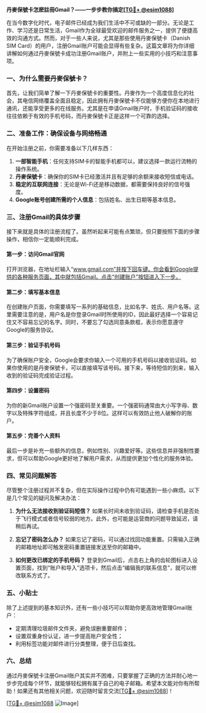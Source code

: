 **丹麥保號卡怎麽註冊Gmail？——一步步教你搞定[[TG💪+ @esim1088](https://t.me/s/esim1088)]**

在当今数字化时代，电子邮件已经成为我们生活中不可或缺的一部分。无论是工作、学习还是日常生活，Gmail作为全球最受欢迎的邮件服务之一，提供了便捷高效的沟通方式。然而，对于一些人来说，尤其是那些使用丹麥保號卡（Danish SIM Card）的用户，注册Gmail账户可能会显得有些复杂。这篇文章将为你详细讲解如何通过丹麥保號卡成功注册Gmail账户，并附上一些实用的小技巧和注意事项。

### 一、为什么需要丹麥保號卡？

首先，让我们简单了解一下丹麥保號卡的重要性。丹麥作为一个高度信息化的社会，其电信网络覆盖全面且稳定，因此拥有丹麥保號卡不仅能够方便你在本地进行通讯，还能享受更多的在线服务。尤其是在申请Gmail账户时，手机验证码的接收往往依赖于有效的手机号码，而丹麥保號卡正是这样一个可靠的选择。

### 二、准备工作：确保设备与网络畅通

在开始注册之前，你需要准备以下几样东西：

1. **一部智能手机**：任何支持SIM卡的智能手机都可以，建议选择一款运行流畅的操作系统。
2. **丹麥保號卡**：确保你的SIM卡已经激活并且有足够的余额来接收短信或电话。
3. **稳定的互联网连接**：无论是Wi-Fi还是移动数据，都需要保持良好的信号强度。
4. **Google账号创建所需的个人信息**：包括姓名、出生日期等基本信息。

### 三、注册Gmail的具体步骤

接下来就是具体的注册流程了。虽然听起来可能有点繁琐，但只要按照下面的步骤操作，相信你一定能顺利完成。

#### 第一步：访问Gmail官网
打开浏览器，在地址栏输入“www.gmail.com”并按下回车键。你会看到Google提供的各种服务页面，其中就包括Gmail。点击“创建账户”按钮进入下一步。

#### 第二步：填写基本信息
在创建账户页面，你需要填写一系列的基础信息，比如名字、姓氏、用户名等。这里需要注意的是，用户名是你登录Gmail时所使用的ID，因此最好选择一个容易记住又不容易忘记的名字。同时，不要忘了勾选同意条款框，表示你愿意遵守Google的服务协议。

#### 第三步：验证手机号码
为了确保账户安全，Google会要求你输入一个可用的手机号码以接收验证码。如果你使用的是丹麥保號卡，可以直接填写该号码。接下来，等待短信的到来，输入收到的验证码完成验证过程。

#### 第四步：设置密码
为你的新Gmail账户设置一个强密码至关重要。一个强密码通常由大小写字母、数字以及特殊字符组成，并且长度不少于8位。这样可以有效防止他人破解你的账户。

#### 第五步：完善个人资料
最后一步是补充一些额外的信息，例如性别、兴趣爱好等。这些信息并非强制性要求，但可以帮助Google更好地了解用户需求，从而提供更加个性化的服务体验。

### 四、常见问题解答

尽管整个注册过程并不复杂，但在实际操作过程中仍有可能遇到一些小麻烦。以下是几个常见的疑问及解决办法：

1. **为什么无法接收到验证码短信？**
   如果长时间未收到验证码，请检查手机是否处于飞行模式或者信号较弱的地方。此外，也可能是运营商的问题导致延迟，请稍后再试。

2. **忘记了密码怎么办？**
   如果忘记了密码，可以通过找回功能重置。只需输入正确的邮箱地址即可触发密码重置链接发送至你的邮箱中。

3. **如何更改已绑定的手机号码？**
   登录到Gmail后，点击右上角的齿轮图标进入设置页面，找到“账户和导入”选项卡，然后点击“编辑我的联系信息”，就可以修改联系方式了。

### 五、小贴士

除了上述提到的基本知识外，还有一些小技巧可以帮助你更高效地管理Gmail账户：

- 定期清理垃圾邮件文件夹，避免误删重要邮件；
- 设置双重身份认证，进一步提高账户安全性；
- 利用标签功能对邮件进行分类整理，便于日后查找。

### 六、总结

通过丹麥保號卡注册Gmail账户其实并不困难，只要掌握了正确的方法并耐心地一步步完成每个环节，就能够轻松拥有属于自己的电子邮箱。希望本文能对你有所帮助！如果还有其他相关问题，欢迎随时留言交流[[TG💪+ @esim1088](https://t.me/s/esim1088)]！

[[TG💪+ @esim1088](https://t.me/s/esim1088) ![Image](https://i.postimg.cc/4NQfJmqS/Snipaste-2025-05-13-00-14-12.png)]